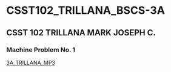 # CSST102_TRILLANA_BSCS-3A
## CSST 102 TRILLANA MARK JOSEPH C.

### Machine Problem No. 1
<a href="https://josephtrill.github.io/CCST-102_TRILANA-Lab-Activity-1-Overview-of-Machine-Learning-Applications/">3A_TRILLANA_MP3</a>
